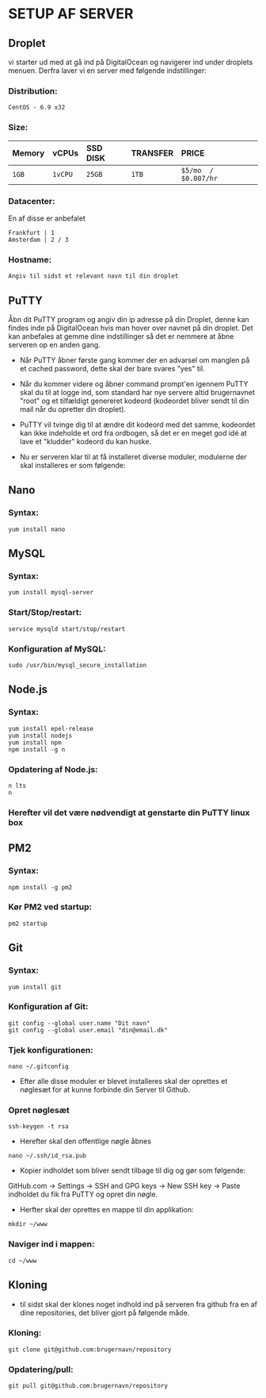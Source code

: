 # SETUP AF SERVER 
## Droplet
vi starter ud med at gå ind på DigitalOcean og navigerer ind under droplets menuen. Derfra laver vi en server med følgende indstillinger:

### Distribution:
```
CentOS - 6.9 x32
```
### Size:

|Memory       |vCPUs   |SSD DISK       | TRANSFER | PRICE |
|:----------|:----------|:----------------|:------------|:-------|
|`1GB` |`1vCPU`   |`25GB` | `1TB` | `$5/mo  / $0.007/hr`

### Datacenter:
En af disse er anbefalet
```
Frankfurt | 1
Amsterdam | 2 / 3
```

### Hostname:
```
Angiv til sidst et relevant navn til din droplet
```

## PuTTY
Åbn dit PuTTY program og angiv din ip adresse på din Droplet, denne kan findes inde på DigitalOcean hvis man hover over navnet på din droplet. Det kan anbefales at gemme dine indstillinger så det er nemmere at åbne serveren op en anden gang.
* Når PuTTY åbner første gang kommer der en advarsel om manglen på et cached password, dette skal der bare svares "yes" til.

* Når du kommer videre og åbner command prompt'en igennem PuTTY skal du til at logge ind, som standard har nye servere altid brugernavnet "root" og et tilfældigt genereret kodeord (kodeordet bliver sendt til din mail når du opretter din droplet).

*  PuTTY vil tvinge dig til at ændre dit kodeord med det samme, kodeordet kan ikke indeholde et ord fra ordbogen, så det er en meget god idé at lave et "kludder" kodeord du kan huske.

* Nu er serveren klar til at få installeret diverse moduler, modulerne der skal installeres er som følgende:
## Nano
### Syntax:
```
yum install nano
```
## MySQL
### Syntax:
```
yum install mysql-server
```
### Start/Stop/restart:
```
service mysqld start/stop/restart
```
### Konfiguration af MySQL:
```
sudo /usr/bin/mysql_secure_installation
```

## Node.js
### Syntax:
```
yum install epel-release
yum install nodejs
yum install npm
npm install -g n
```
### Opdatering af Node.js:
```
n lts
n
```
### Herefter vil det være nødvendigt at genstarte din PuTTY linux box

## PM2
### Syntax:
```
npm install -g pm2
```
### Kør PM2 ved startup:
```
pm2 startup
```
## Git
### Syntax: 
```
yum install git
```
### Konfiguration af Git:
```
git config --global user.name "Dit navn"
git config --global user.email "din@email.dk"
```
### Tjek konfigurationen:
```
nano ~/.gitconfig
```
* Efter alle disse moduler er blevet installeres skal der oprettes et nøglesæt for at kunne forbinde din Server til Github.
### Opret nøglesæt
```
ssh-keygen -t rsa
```
* Herefter skal den offentlige nøgle åbnes
```
nano ~/.ssh/id_rsa.pub
```
* Kopier indholdet som bliver sendt tilbage til dig og gør som følgende:

GitHub.com -> Settings -> SSH and GPG keys -> New SSH key -> Paste indholdet du fik fra PuTTY og opret din nøgle.

* Herfter skal der oprettes en mappe til din applikation:
```
mkdir ~/www
```
### Naviger ind i mappen:
```
cd ~/www
```
## Kloning
* til sidst skal der klones noget indhold ind på serveren fra github fra en af dine repositories, det bliver gjort på følgende måde.
### Kloning:
```
git clone git@github.com:brugernavn/repository
```
### Opdatering/pull:
```
git pull git@github.com:brugernavn/repository
```